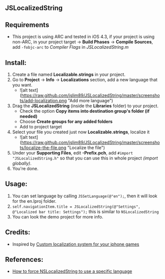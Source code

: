 JSLocalizedString
-----------------

## Requirements

* This project is using ARC and tested in iOS 4.3, if your project is using non-ARC, in your project target -> **Build Phases** -> **Compile Sources**, add `-fobjc-arc` to _Compiler Flags_ in _JSLocalizedString.m_

## Install:

1. Create a file named **Localizable.strings** in your project.
2. Go to **Project** -> **Info** -> **Localizations** section, add a new language that you want.
    * ![alt text] (https://raw.github.com/jslim89/JSLocalizedString/master/screenshots/add-localization.png "Add more language")
3. Drag the **JSLocalizedString** (inside the **Libraries** folder) to your project.
    * Check the option **Copy items into destination group's folder (if needed)**
    * Choose **Create groups for any added folders**
    * Add to project target
4. Select your file you created just now **Localizable.strings**, localize it
    * ![alt text] (https://raw.github.com/jslim89/JSLocalizedString/master/screenshots/localize-the-file.png "Localize the file")
5. Under your **Supporting Files**, edit **<your-project-name>-Prefix.pch**, add `#import "JSLocalizedString.h"` so that you can use this in whole project _(import globally)_.
6. You're done.

## Usage:
1. You can set language by calling `JSSetLanguage(@"en");`, then it will look for the en.lproj folder.
2. `self.navigationItem.title = JSLocalizedString(@"Settings", @"Localized bar title: Settings");` this is similar to `NSLocalizedString`
3. You can look the demo project for more info.

## Credits:
* Inspired by [Custom localization system for your iphone games](http://aggressive-mediocrity.blogspot.com/2010/03/custom-localization-system-for-your.html)

## References:
* [How to force NSLocalizedString to use a specific language](http://stackoverflow.com/questions/1669645/how-to-force-nslocalizedstring-to-use-a-specific-language)

